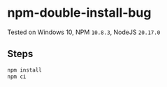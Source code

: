 # npm-double-install-bug

Tested on Windows 10, NPM `10.8.3`, NodeJS `20.17.0`

## Steps

```sh
npm install
npm ci
```
